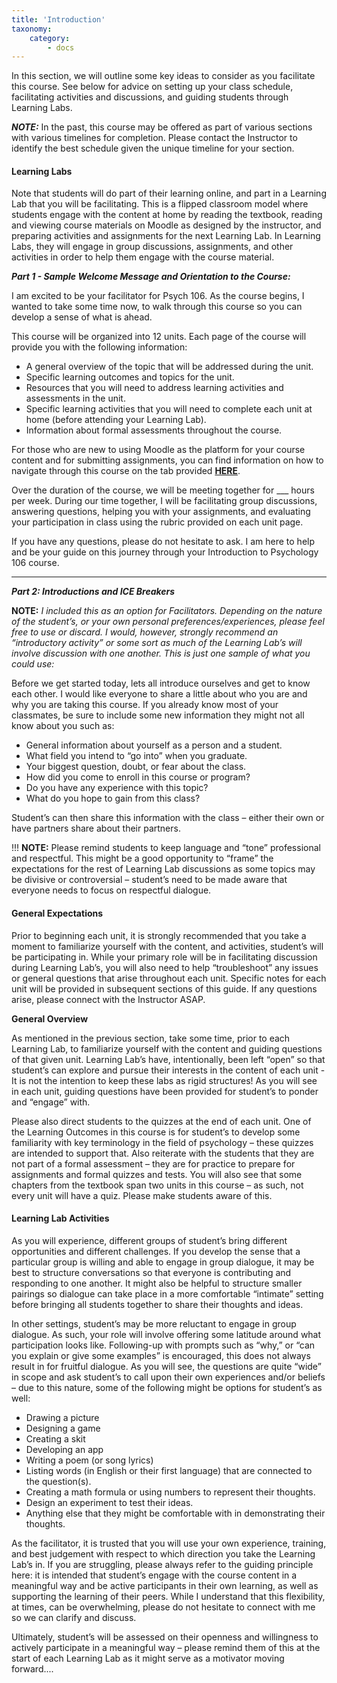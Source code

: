 ```yaml
---
title: 'Introduction'
taxonomy:
    category:
        - docs
---
```



In this section, we will outline some key ideas to consider as you facilitate this course. See below for advice on setting up your class schedule, facilitating activities and discussions, and guiding students through Learning Labs.

***NOTE:*** In the past, this course may be offered as part of various sections with various timelines for completion. Please contact the Instructor to identify the best schedule given the unique timeline for your section.

#### **Learning Labs**

Note that students will do part of their learning online, and part in a Learning Lab that you will be facilitating. This is a flipped classroom model where students engage with the content at home by reading the textbook, reading and viewing course materials on Moodle as designed by the instructor, and preparing activities and assignments for the next Learning Lab. In Learning Labs, they will engage in group discussions, assignments, and other activities in order to help them engage with the course material.

***Part 1 - Sample Welcome Message and Orientation to the Course:***

I am excited to be your facilitator for Psych 106. As the course begins, I wanted to take some time now, to walk through this course so you can develop a sense of what is ahead.

This course will be organized into 12 units. Each page of the course will provide you with the following information:

 - A general overview of the topic that will be addressed during the unit.
 - Specific learning outcomes and topics for the unit.
 - Resources that you will need to address learning activities and assessments in the unit.
 - Specific learning activities that you will need to complete each unit at home (before attending your Learning Lab).
 - Information about formal assessments throughout the course.

For those who are new to using Moodle as the platform for your course content and for submitting assignments, you can find information on how to navigate through this course on the tab provided [**HERE**](https://learn.twu.ca/course/view.php?id=7008&section=1).

Over the duration of the course, we will be meeting together for ___ hours per week. During our time together, I will be facilitating group discussions, answering questions, helping you with your assignments, and evaluating your participation in class using the rubric provided on each unit page.

If you have any questions, please do not hesitate to ask. I am here to help and be your guide on this journey through your Introduction to Psychology 106 course.

---

***Part 2: Introductions and ICE Breakers***

**NOTE:** *I included this as an option for Facilitators. Depending on the nature of the student’s, or your own personal preferences/experiences, please feel free to use or discard. I would, however, strongly recommend an “introductory activity” or some sort as much of the Learning Lab’s will involve discussion with one another. This is just one sample of what you could use:*

Before we get started today, lets all introduce ourselves and get to know each other. I would like everyone to share a little about who you are and why you are taking this course. If you already know most of your classmates, be sure to include some new information they might not all know about you such as:

 - General information about yourself as a person and a student.
 - What field you intend to “go into” when you graduate.
 - Your biggest question, doubt, or fear about the class.
 - How did you come to enroll in this course or program?
 - Do you have any experience with this topic?
 - What do you hope to gain from this class?

Student’s can then share this information with the class – either their own or have partners share about their partners.

!!! **NOTE:** Please remind students to keep language and “tone” professional and respectful. This might be a good opportunity to “frame” the expectations for the rest of Learning Lab discussions as some topics may be divisive or controversial – student’s need to be made aware that everyone needs to focus on respectful dialogue.

#### **General Expectations**

Prior to beginning each unit, it is strongly recommended that you take a moment to familiarize yourself with the content, and activities, student’s will be participating in. While your primary role will be in facilitating discussion during Learning Lab’s, you will also need to help “troubleshoot” any issues or general questions that arise throughout each unit. Specific notes for each unit will be provided in subsequent sections of this guide.  If any questions arise, please connect with the Instructor ASAP.

**General Overview**

As mentioned in the previous section, take some time, prior to each Learning Lab, to familiarize yourself with the content and guiding questions of that given unit. Learning Lab’s have, intentionally, been left “open” so that student’s can explore and pursue their interests in the content of each unit - It is not the intention to keep these labs as rigid structures! As you will see in each unit, guiding questions have been provided for student’s to ponder and “engage” with.

Please also direct students to the quizzes at the end of each unit. One of the Learning Outcomes in this course is for student’s to develop some familiarity with key terminology in the field of psychology – these quizzes are intended to support that. Also reiterate with the students that they are not part of a formal assessment – they are for practice to prepare for assignments and formal quizzes and tests. You will also see that some chapters from the textbook span two units in this course – as such, not every unit will have a quiz. Please make students aware of this.

#### **Learning Lab Activities**

As you will experience, different groups of student’s bring different opportunities and different challenges. If you develop the sense that  a particular group is willing and able to engage in group dialogue, it may be best to structure conversations so that everyone is contributing and responding to one another. It might also be helpful to structure smaller pairings so dialogue can take place in a more comfortable “intimate” setting before bringing all students together to share their thoughts and ideas.

In other settings, student’s may be more reluctant to engage in group dialogue. As such, your role will involve offering some latitude around what participation looks like. Following-up with prompts such as “why,” or “can you explain or give some examples” is encouraged, this does not always result in for fruitful dialogue. As you will see, the questions are quite “wide” in scope and ask student’s to call upon their own experiences and/or beliefs – due to this nature, some of the following might be options for student’s as well:

 - Drawing a picture
 - Designing a game
 - Creating a skit
 - Developing an app
 - Writing a poem (or song lyrics)
 - Listing words (in English or their first language) that are connected to the question(s).
 - Creating a math formula or using numbers to represent their thoughts.
 - Design an experiment to test their ideas.
 - Anything else that they might be comfortable with in demonstrating their thoughts.

As the facilitator, it is trusted that you will use your own experience, training, and best judgement with respect to which direction you take the Learning Lab’s in. If you are struggling, please always refer to the guiding principle here: it is intended that student’s engage with the course content in a meaningful way and be active participants in their own learning, as well as supporting the learning of their peers. While I understand that this flexibility, at times, can be overwhelming, please do not hesitate to connect with me so we can clarify and discuss.

Ultimately, student’s will be assessed on their openness and willingness to actively participate in a meaningful way – please remind them of this at the start of each Learning Lab as it might serve as a motivator moving forward....
